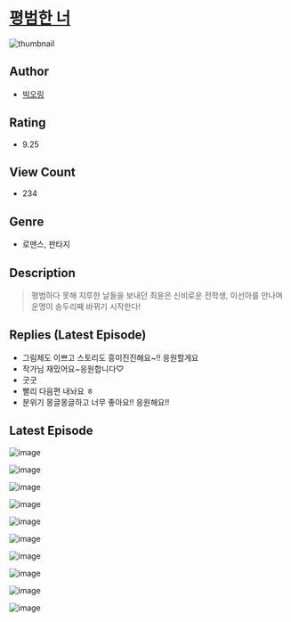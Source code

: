 # [평범한 너](https://comic.naver.com/challenge/list?titleId=810643)
![thumbnail](https://image-comic.pstatic.net/user_contents_data/challenge_comic/2023/05/24/359459/upload_7003485987161782328_480x623.jpeg)

## Author
- [빅오링](https://comic.naver.com/artistTitle?id=359459)

## Rating
- 9.25

## View Count
- 234

## Genre
- 로맨스, 판타지

## Description
> 평범하다 못해 지루한 날들을 보내던 최윤은 신비로운 전학생, 이선아를 만나며 운명이 송두리째 바뀌기 시작한다!

## Replies (Latest Episode)
- 그림체도 이쁘고 스토리도 흥미진진해요~!! 응원할게요
- 작가님 재밌어요~응원합니다♡
- 굿굿
- 빨리 다음편 내놔요 ㅎ
- 분위기 몽글몽글하고 너무 좋아요!! 응원해요!!

## Latest Episode
![image](https://image-comic.pstatic.net/user_contents_data/challenge_comic/2023/05/24/359459/upload_7293123726053552434.jpeg)

![image](https://image-comic.pstatic.net/user_contents_data/challenge_comic/2023/05/24/359459/upload_3558798298098054709.jpeg)

![image](https://image-comic.pstatic.net/user_contents_data/challenge_comic/2023/05/24/359459/upload_3833743266691692900.jpeg)

![image](https://image-comic.pstatic.net/user_contents_data/challenge_comic/2023/05/24/359459/upload_7162467453651531874.jpeg)

![image](https://image-comic.pstatic.net/user_contents_data/challenge_comic/2023/05/24/359459/upload_3775196685445588016.jpeg)

![image](https://image-comic.pstatic.net/user_contents_data/challenge_comic/2023/05/24/359459/upload_3473173843000308837.jpeg)

![image](https://image-comic.pstatic.net/user_contents_data/challenge_comic/2023/05/24/359459/upload_7377798206689063221.jpeg)

![image](https://image-comic.pstatic.net/user_contents_data/challenge_comic/2023/05/24/359459/upload_3487021079521669990.jpeg)

![image](https://image-comic.pstatic.net/user_contents_data/challenge_comic/2023/05/24/359459/upload_3558182772775794532.jpeg)

![image](https://image-comic.pstatic.net/user_contents_data/challenge_comic/2023/05/24/359459/upload_4051378613297100901.jpeg)
